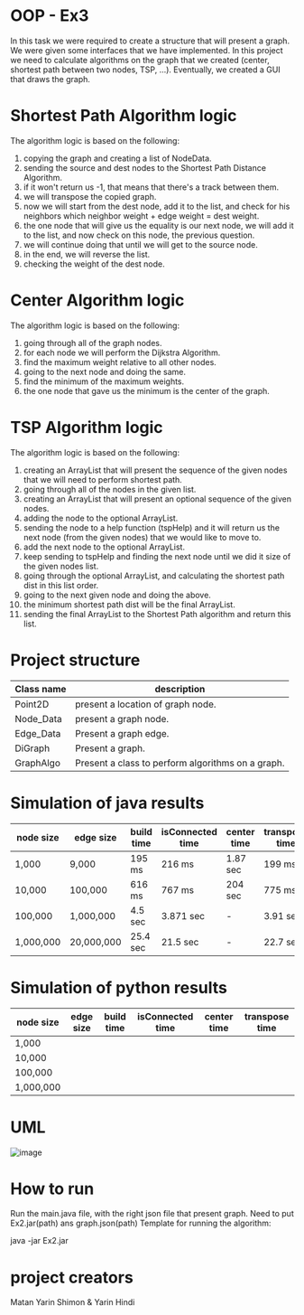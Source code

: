 # OOP - Ex3
In this task we were required to create a structure that will present a graph.
We were given some interfaces that we have implemented.
In this project we need to calculate algorithms on the graph that we created (center, shortest path between two nodes, TSP, ...).
Eventually, we created a GUI that draws the graph.

# Shortest Path Algorithm logic
The algorithm logic is based on the following:
1) copying the graph and creating a list of NodeData.
2) sending the source and dest nodes to the Shortest Path Distance Algorithm.
2) if it won't return us -1, that means that there's a track between them.
3) we will transpose the copied graph.
4) now we will start from the dest node, add it to the list, and check for his neighbors which neighbor weight + edge weight = dest weight.
5) the one node that will give us the equality is our next node, we will add it to the list, and now check on this node, the previous question.
6) we will continue doing that until we will get to the source node.
7) in the end, we will reverse the list.
8) checking the weight of the dest node.

# Center Algorithm logic
The algorithm logic is based on the following:
1) going through all of the graph nodes.
2) for each node we will perform the Dijkstra Algorithm.
3) find the maximum weight relative to all other nodes.
4) going to the next node and doing the same.
5) find the minimum of the maximum weights.
6) the one node that gave us the minimum is the center of the graph.

# TSP Algorithm logic
The algorithm logic is based on the following:
1) creating an ArrayList that will present the sequence of the given nodes that we will need to perform shortest path.
2) going through all of the nodes in the given list.
3) creating an ArrayList that will present an optional sequence of the given nodes.
4) adding the node to the optional ArrayList.
5) sending the node to a help function (tspHelp) and it will return us the next node (from the given nodes) that we would like to move to.
6) add the next node to the optional ArrayList.
7) keep sending to tspHelp and finding the next node until we did it size of the given nodes list.
8) going through the optional ArrayList, and calculating the shortest path dist in this list order.
9) going to the next given node and doing the above.
10) the minimum shortest path dist will be the final ArrayList.
11) sending the final ArrayList to the Shortest Path algorithm and return this list.

# Project structure
Class name | description
--- | ---
Point2D | present a location of graph node.
Node_Data | present a graph node.
Edge_Data | Present a graph edge.
DiGraph | Present a graph.
GraphAlgo | Present a class to perform algorithms on a graph.

# Simulation of java results
node size | edge size | build time | isConnected time | center time | transpose time
--- | --- | --- | --- | --- | ---
1,000 | 9,000 | 195 ms | 216 ms | 1.87 sec | 199 ms
10,000 | 100,000 | 616 ms | 767 ms | 204 sec | 775 ms
100,000 | 1,000,000 | 4.5 sec | 3.871 sec | - | 3.91 sec
1,000,000 | 20,000,000 | 25.4 sec | 21.5 sec | - | 22.7 sec

# Simulation of python results
node size | edge size | build time | isConnected time | center time | transpose time
--- | --- | --- | --- | --- | ---
1,000| | | | |
10,000| | | | |
100,000| | | | |
1,000,000| | | | |

# UML
![image](https://user-images.githubusercontent.com/63747865/147159766-86e79915-6cf6-47c0-9be4-bd3bf40d2fea.png)

# How to run
Run the main.java file, with the right json file that present graph.
Need to put Ex2.jar(path) ans graph.json(path)
Template for running the algorithm:

java -jar Ex2.jar <grpah json>

# project creators
Matan Yarin Shimon & Yarin Hindi
